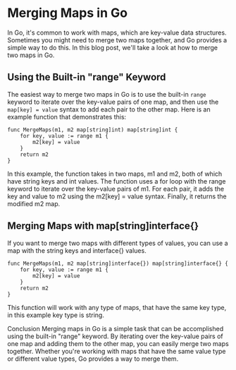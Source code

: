 # Merging Maps in Go
In Go, it's common to work with maps, which are key-value data structures. Sometimes you might need to merge two maps together, and Go provides a simple way to do this. In this blog post, we'll take a look at how to merge two maps in Go.

## Using the Built-in "range" Keyword
The easiest way to merge two maps in Go is to use the built-in ```range``` keyword to iterate over the key-value pairs of one map, and then use the ```map[key] = value``` syntax to add each pair to the other map. Here is an example function that demonstrates this:

```
func MergeMaps(m1, m2 map[string]int) map[string]int {
    for key, value := range m1 {
        m2[key] = value
    }
    return m2
}
```
In this example, the function takes in two maps, m1 and m2, both of which have string keys and int values. The function uses a for loop with the range keyword to iterate over the key-value pairs of m1. For each pair, it adds the key and value to m2 using the m2[key] = value syntax. Finally, it returns the modified m2 map.

## Merging Maps with map[string]interface{}
If you want to merge two maps with different types of values, you can use a map with the string keys and interface{} values.

```
func MergeMaps(m1, m2 map[string]interface{}) map[string]interface{} {
    for key, value := range m1 {
        m2[key] = value
    }
    return m2
}
```
This function will work with any type of maps, that have the same key type, in this example key type is string.


Conclusion
Merging maps in Go is a simple task that can be accomplished using the built-in "range" keyword. By iterating over the key-value pairs of one map and adding them to the other map, you can easily merge two maps together. Whether you're working with maps that have the same value type or different value types, Go provides a way to merge them.
